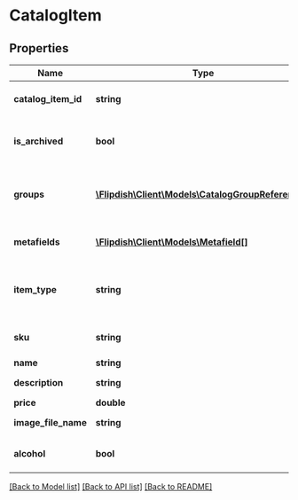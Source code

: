# CatalogItem

## Properties
Name | Type | Description | Notes
------------ | ------------- | ------------- | -------------
**catalog_item_id** | **string** | Unique catalog Item id | [optional] 
**is_archived** | **bool** | Returns true if the item is archived | [optional] 
**groups** | [**\Flipdish\\Client\Models\CatalogGroupReference[]**](CatalogGroupReference.md) | Collection of groups associated with this item | [optional] 
**metafields** | [**\Flipdish\\Client\Models\Metafield[]**](Metafield.md) | Collection of metafields | [optional] 
**item_type** | **string** | Type of item (Product, Modifier, etc) | 
**sku** | **string** | Stock Keeping Unit (SKU) | 
**name** | **string** | Item name | 
**description** | **string** | Item description | [optional] 
**price** | **double** | Item price | 
**image_file_name** | **string** | Image File Name | [optional] 
**alcohol** | **bool** | item contains alcohol | [optional] 

[[Back to Model list]](../README.md#documentation-for-models) [[Back to API list]](../README.md#documentation-for-api-endpoints) [[Back to README]](../README.md)


